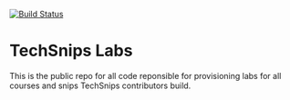 [![Build Status](https://dev.azure.com/techsnips/Course%20Labs/_apis/build/status/TechSnips.Labs?branchName=master)](https://dev.azure.com/techsnips/Course%20Labs/_build/latest?definitionId=3&branchName=master)

# TechSnips Labs

This is the public repo for all code reponsible for provisioning labs for all courses and snips TechSnips contributors build.
